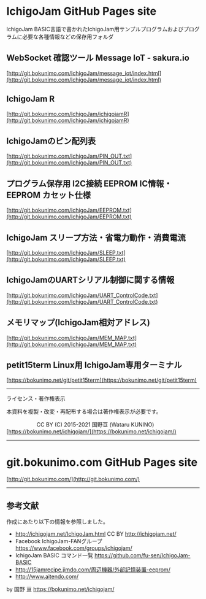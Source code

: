 # IchigoJam GitHub Pages site
IchigoJam BASIC言語で書かれたIchigoJam用サンプルプログラムおよびプログラムに必要な各種情報などの保存用フォルダ  

## WebSocket 確認ツール Message IoT - sakura.io
[http://git.bokunimo.com/IchigoJam/message_iot/index.html](http://git.bokunimo.com/IchigoJam/message_iot/index.html)  

## IchigoJam R
[http://git.bokunimo.com/IchigoJam/ichigojamR](http://git.bokunimo.com/IchigoJam/ichigojamR)  

## IchigoJamのピン配列表
[http://git.bokunimo.com/IchigoJam/PIN_OUT.txt](http://git.bokunimo.com/IchigoJam/PIN_OUT.txt)  

## プログラム保存用 I2C接続 EEPROM IC情報・EEPROM カセット仕様
[http://git.bokunimo.com/IchigoJam/EEPROM.txt](http://git.bokunimo.com/IchigoJam/EEPROM.txt)  

## IchigoJam スリープ方法・省電力動作・消費電流
[http://git.bokunimo.com/IchigoJam/SLEEP.txt](http://git.bokunimo.com/IchigoJam/SLEEP.txt)  

## IchigoJamのUARTシリアル制御に関する情報
[http://git.bokunimo.com/IchigoJam/UART_ControlCode.txt](http://git.bokunimo.com/IchigoJam/UART_ControlCode.txt)  

## メモリマップ(IchigoJam相対アドレス)
[http://git.bokunimo.com/IchigoJam/MEM_MAP.txt](http://git.bokunimo.com/IchigoJam/MEM_MAP.txt)  

## petit15term Linux用 IchigoJam専用ターミナル
[https://bokunimo.net/git/petit15term](https://bokunimo.net/git/petit15term)  

----------------------------------------------------------------
ライセンス・著作権表示  

本資料を複製・改変・再配布する場合は著作権表示が必要です。  

                     CC BY (C) 2015-2021 国野亘 (Wataru KUNINO)  
                                 [https://bokunimo.net/ichigojam/](https://bokunimo.net/ichigojam/)  

----------------------------------------------------------------

# git.bokunimo.com GitHub Pages site
[http://git.bokunimo.com/](http://git.bokunimo.com/)  

----------------------------------------------------------------

## 参考文献

作成にあたり以下の情報を参照しました。  
- http://ichigojam.net/IchigoJam.html CC BY http://ichigojam.net/  
- Facebook IchigoJam-FANグループ https://www.facebook.com/groups/ichigojam/  
- IchigoJam BASIC コマンド一覧 https://github.com/fu-sen/IchigoJam-BASIC  
- http://15jamrecipe.jimdo.com/周辺機器/外部記憶装置-eeprom/  
- http://www.aitendo.com/  

by 国野 亘 https://bokunimo.net/ichigojam/
